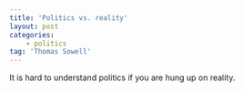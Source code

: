 ```yaml
---
title: 'Politics vs. reality'
layout: post
categories:
    - politics
tag: 'Thomas Sowell'
---
```


It is hard to understand politics if you are hung up on reality.